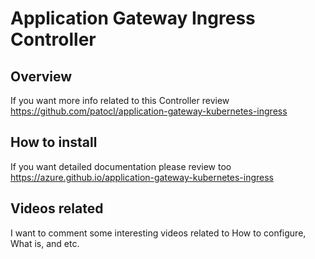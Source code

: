 # Application Gateway Ingress Controller

## Overview

If you want more info related to this Controller review <https://github.com/patocl/application-gateway-kubernetes-ingress>

## How to install

If you want detailed documentation please review too <https://azure.github.io/application-gateway-kubernetes-ingress>

## Videos related

I want to comment some interesting videos related to How to configure, What is, and etc.
